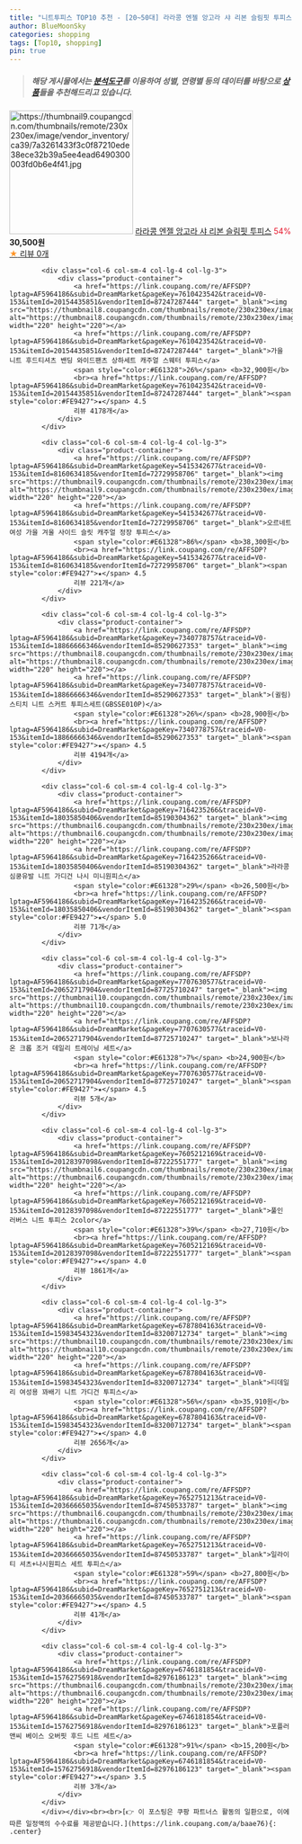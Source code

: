 ```yaml
---
title: "니트투피스 TOP10 추천 - [20~50대] 라라콩 엔젤 앙고라 샤 리본 슬림핏 투피스"
author: BlueMoonSky
categories: shopping
tags: [Top10, shopping]
pin: true
---
```


> ##### 해당 게시물에서는 [**분석도구**](https://itemscout.io/)를 이용하여 **성별**, **연령별** 등의 데이터를 바탕으로 [**상품**](https://link.coupang.com/a/baae76)들을 추천해드리고 있습니다.
<div class="container"><div class="row">
            <div class="col-6 col-sm-4 col-lg-4 col-lg-3">
                <div class="product-container">
                    <a href="https://link.coupang.com/re/AFFSDP?lptag=AF5964186&subid=DreamMarket&pageKey=6997894445&traceid=V0-153&itemId=17150244725&vendorItemId=84322938066" target="_blank"><img src="https://thumbnail9.coupangcdn.com/thumbnails/remote/230x230ex/image/vendor_inventory/ca39/7a3261433f3c0f87210ede38ece32b39a5ee4ead6490300003fd0b6e4f41.jpg" alt="https://thumbnail9.coupangcdn.com/thumbnails/remote/230x230ex/image/vendor_inventory/ca39/7a3261433f3c0f87210ede38ece32b39a5ee4ead6490300003fd0b6e4f41.jpg" width="220" height="220"></a>
                    <a href="https://link.coupang.com/re/AFFSDP?lptag=AF5964186&subid=DreamMarket&pageKey=6997894445&traceid=V0-153&itemId=17150244725&vendorItemId=84322938066" target="_blank">라라콩 엔젤 앙고라 샤 리본 슬림핏 투피스</a>
                    <span style="color:#E61328">54%</span> <b>30,500원</b>
                    <br><a href="https://link.coupang.com/re/AFFSDP?lptag=AF5964186&subid=DreamMarket&pageKey=6997894445&traceid=V0-153&itemId=17150244725&vendorItemId=84322938066" target="_blank"><span style="color:#FE9427">★</span> 
                    리뷰 0개</a>
                </div>
            </div>
            
            <div class="col-6 col-sm-4 col-lg-4 col-lg-3">
                <div class="product-container">
                    <a href="https://link.coupang.com/re/AFFSDP?lptag=AF5964186&subid=DreamMarket&pageKey=7610423542&traceid=V0-153&itemId=20154435851&vendorItemId=87247287444" target="_blank"><img src="https://thumbnail8.coupangcdn.com/thumbnails/remote/230x230ex/image/vendor_inventory/0f22/4319952f106a01a45a1ceaaaccbe203716c962a1924188ea3deb9b3a9a9a.jpg" alt="https://thumbnail8.coupangcdn.com/thumbnails/remote/230x230ex/image/vendor_inventory/0f22/4319952f106a01a45a1ceaaaccbe203716c962a1924188ea3deb9b3a9a9a.jpg" width="220" height="220"></a>
                    <a href="https://link.coupang.com/re/AFFSDP?lptag=AF5964186&subid=DreamMarket&pageKey=7610423542&traceid=V0-153&itemId=20154435851&vendorItemId=87247287444" target="_blank">가을 니트 후드티셔츠 밴딩 와이드팬츠 상하세트 캐주얼 스웨터 투피스</a>
                    <span style="color:#E61328">26%</span> <b>32,900원</b>
                    <br><a href="https://link.coupang.com/re/AFFSDP?lptag=AF5964186&subid=DreamMarket&pageKey=7610423542&traceid=V0-153&itemId=20154435851&vendorItemId=87247287444" target="_blank"><span style="color:#FE9427">★</span> 4.5
                    리뷰 4178개</a>
                </div>
            </div>
            
            <div class="col-6 col-sm-4 col-lg-4 col-lg-3">
                <div class="product-container">
                    <a href="https://link.coupang.com/re/AFFSDP?lptag=AF5964186&subid=DreamMarket&pageKey=5415342677&traceid=V0-153&itemId=8160634185&vendorItemId=72729958706" target="_blank"><img src="https://thumbnail9.coupangcdn.com/thumbnails/remote/230x230ex/image/vendor_inventory/2cc4/b7d5acee5aad93fc9baebd833bc522c8b1fd8c8e338478944c4503d64797.jpg" alt="https://thumbnail9.coupangcdn.com/thumbnails/remote/230x230ex/image/vendor_inventory/2cc4/b7d5acee5aad93fc9baebd833bc522c8b1fd8c8e338478944c4503d64797.jpg" width="220" height="220"></a>
                    <a href="https://link.coupang.com/re/AFFSDP?lptag=AF5964186&subid=DreamMarket&pageKey=5415342677&traceid=V0-153&itemId=8160634185&vendorItemId=72729958706" target="_blank">오르네트 여성 가을 겨울 사이드 슬릿 캐주얼 정장 투피스</a>
                    <span style="color:#E61328">86%</span> <b>38,300원</b>
                    <br><a href="https://link.coupang.com/re/AFFSDP?lptag=AF5964186&subid=DreamMarket&pageKey=5415342677&traceid=V0-153&itemId=8160634185&vendorItemId=72729958706" target="_blank"><span style="color:#FE9427">★</span> 4.5
                    리뷰 221개</a>
                </div>
            </div>
            
            <div class="col-6 col-sm-4 col-lg-4 col-lg-3">
                <div class="product-container">
                    <a href="https://link.coupang.com/re/AFFSDP?lptag=AF5964186&subid=DreamMarket&pageKey=7340778757&traceid=V0-153&itemId=18866666346&vendorItemId=85290627353" target="_blank"><img src="https://thumbnail8.coupangcdn.com/thumbnails/remote/230x230ex/image/vendor_inventory/8604/aa0edf6cab0179ff6e0dd732441cd6a3ca180d7cb2d1d0a3c4c1e65231a3.jpg" alt="https://thumbnail8.coupangcdn.com/thumbnails/remote/230x230ex/image/vendor_inventory/8604/aa0edf6cab0179ff6e0dd732441cd6a3ca180d7cb2d1d0a3c4c1e65231a3.jpg" width="220" height="220"></a>
                    <a href="https://link.coupang.com/re/AFFSDP?lptag=AF5964186&subid=DreamMarket&pageKey=7340778757&traceid=V0-153&itemId=18866666346&vendorItemId=85290627353" target="_blank">(귈림) 스티치 니트 스커트 투피스세트(GBSSE010P)</a>
                    <span style="color:#E61328">26%</span> <b>28,900원</b>
                    <br><a href="https://link.coupang.com/re/AFFSDP?lptag=AF5964186&subid=DreamMarket&pageKey=7340778757&traceid=V0-153&itemId=18866666346&vendorItemId=85290627353" target="_blank"><span style="color:#FE9427">★</span> 4.5
                    리뷰 4194개</a>
                </div>
            </div>
            
            <div class="col-6 col-sm-4 col-lg-4 col-lg-3">
                <div class="product-container">
                    <a href="https://link.coupang.com/re/AFFSDP?lptag=AF5964186&subid=DreamMarket&pageKey=7164235266&traceid=V0-153&itemId=18035850406&vendorItemId=85190304362" target="_blank"><img src="https://thumbnail6.coupangcdn.com/thumbnails/remote/230x230ex/image/vendor_inventory/f600/045291859b283b634bda06350a36e68140a1ba24b4a64d4063e8014f124d.jpg" alt="https://thumbnail6.coupangcdn.com/thumbnails/remote/230x230ex/image/vendor_inventory/f600/045291859b283b634bda06350a36e68140a1ba24b4a64d4063e8014f124d.jpg" width="220" height="220"></a>
                    <a href="https://link.coupang.com/re/AFFSDP?lptag=AF5964186&subid=DreamMarket&pageKey=7164235266&traceid=V0-153&itemId=18035850406&vendorItemId=85190304362" target="_blank">라라콩 심쿵유발 니트 가디건 나시 미니원피스</a>
                    <span style="color:#E61328">29%</span> <b>26,500원</b>
                    <br><a href="https://link.coupang.com/re/AFFSDP?lptag=AF5964186&subid=DreamMarket&pageKey=7164235266&traceid=V0-153&itemId=18035850406&vendorItemId=85190304362" target="_blank"><span style="color:#FE9427">★</span> 5.0
                    리뷰 71개</a>
                </div>
            </div>
            
            <div class="col-6 col-sm-4 col-lg-4 col-lg-3">
                <div class="product-container">
                    <a href="https://link.coupang.com/re/AFFSDP?lptag=AF5964186&subid=DreamMarket&pageKey=7707630577&traceid=V0-153&itemId=20652717904&vendorItemId=87725710247" target="_blank"><img src="https://thumbnail10.coupangcdn.com/thumbnails/remote/230x230ex/image/vendor_inventory/5f81/33f9a5ec20c6384ce3a3ade31c21f152a8005bd653de5fe78213b71bbb00.jpg" alt="https://thumbnail10.coupangcdn.com/thumbnails/remote/230x230ex/image/vendor_inventory/5f81/33f9a5ec20c6384ce3a3ade31c21f152a8005bd653de5fe78213b71bbb00.jpg" width="220" height="220"></a>
                    <a href="https://link.coupang.com/re/AFFSDP?lptag=AF5964186&subid=DreamMarket&pageKey=7707630577&traceid=V0-153&itemId=20652717904&vendorItemId=87725710247" target="_blank">보나라온 크롭 조거 데일리 트레이닝 세트</a>
                    <span style="color:#E61328">7%</span> <b>24,900원</b>
                    <br><a href="https://link.coupang.com/re/AFFSDP?lptag=AF5964186&subid=DreamMarket&pageKey=7707630577&traceid=V0-153&itemId=20652717904&vendorItemId=87725710247" target="_blank"><span style="color:#FE9427">★</span> 4.5
                    리뷰 5개</a>
                </div>
            </div>
            
            <div class="col-6 col-sm-4 col-lg-4 col-lg-3">
                <div class="product-container">
                    <a href="https://link.coupang.com/re/AFFSDP?lptag=AF5964186&subid=DreamMarket&pageKey=7605212169&traceid=V0-153&itemId=20128397098&vendorItemId=87222551777" target="_blank"><img src="https://thumbnail6.coupangcdn.com/thumbnails/remote/230x230ex/image/vendor_inventory/acee/1f9def51f9063b50ecea89545cf852a08e39b3e4e5559bd961811557c365.jpg" alt="https://thumbnail6.coupangcdn.com/thumbnails/remote/230x230ex/image/vendor_inventory/acee/1f9def51f9063b50ecea89545cf852a08e39b3e4e5559bd961811557c365.jpg" width="220" height="220"></a>
                    <a href="https://link.coupang.com/re/AFFSDP?lptag=AF5964186&subid=DreamMarket&pageKey=7605212169&traceid=V0-153&itemId=20128397098&vendorItemId=87222551777" target="_blank">풀인 러버스 니트 투피스 2color</a>
                    <span style="color:#E61328">39%</span> <b>27,710원</b>
                    <br><a href="https://link.coupang.com/re/AFFSDP?lptag=AF5964186&subid=DreamMarket&pageKey=7605212169&traceid=V0-153&itemId=20128397098&vendorItemId=87222551777" target="_blank"><span style="color:#FE9427">★</span> 4.0
                    리뷰 1861개</a>
                </div>
            </div>
            
            <div class="col-6 col-sm-4 col-lg-4 col-lg-3">
                <div class="product-container">
                    <a href="https://link.coupang.com/re/AFFSDP?lptag=AF5964186&subid=DreamMarket&pageKey=6787804163&traceid=V0-153&itemId=15983454323&vendorItemId=83200712734" target="_blank"><img src="https://thumbnail10.coupangcdn.com/thumbnails/remote/230x230ex/image/vendor_inventory/7e1c/7c0f52ae3f786d6da5356437c1a93b7bf91967b84253546480b42d8c771a.jpg" alt="https://thumbnail10.coupangcdn.com/thumbnails/remote/230x230ex/image/vendor_inventory/7e1c/7c0f52ae3f786d6da5356437c1a93b7bf91967b84253546480b42d8c771a.jpg" width="220" height="220"></a>
                    <a href="https://link.coupang.com/re/AFFSDP?lptag=AF5964186&subid=DreamMarket&pageKey=6787804163&traceid=V0-153&itemId=15983454323&vendorItemId=83200712734" target="_blank">티데일리 여성용 꽈배기 니트 가디건 투피스</a>
                    <span style="color:#E61328">56%</span> <b>35,910원</b>
                    <br><a href="https://link.coupang.com/re/AFFSDP?lptag=AF5964186&subid=DreamMarket&pageKey=6787804163&traceid=V0-153&itemId=15983454323&vendorItemId=83200712734" target="_blank"><span style="color:#FE9427">★</span> 4.0
                    리뷰 2656개</a>
                </div>
            </div>
            
            <div class="col-6 col-sm-4 col-lg-4 col-lg-3">
                <div class="product-container">
                    <a href="https://link.coupang.com/re/AFFSDP?lptag=AF5964186&subid=DreamMarket&pageKey=7652751213&traceid=V0-153&itemId=20366665035&vendorItemId=87450533787" target="_blank"><img src="https://thumbnail6.coupangcdn.com/thumbnails/remote/230x230ex/image/vendor_inventory/fe37/dac25ef98d823c8519fc7143a707de31b16713e44ca9daa7def919ed320c.JPG" alt="https://thumbnail6.coupangcdn.com/thumbnails/remote/230x230ex/image/vendor_inventory/fe37/dac25ef98d823c8519fc7143a707de31b16713e44ca9daa7def919ed320c.JPG" width="220" height="220"></a>
                    <a href="https://link.coupang.com/re/AFFSDP?lptag=AF5964186&subid=DreamMarket&pageKey=7652751213&traceid=V0-153&itemId=20366665035&vendorItemId=87450533787" target="_blank">일라이티 셔츠+나시원피스 세트 투피스</a>
                    <span style="color:#E61328">59%</span> <b>27,800원</b>
                    <br><a href="https://link.coupang.com/re/AFFSDP?lptag=AF5964186&subid=DreamMarket&pageKey=7652751213&traceid=V0-153&itemId=20366665035&vendorItemId=87450533787" target="_blank"><span style="color:#FE9427">★</span> 4.5
                    리뷰 41개</a>
                </div>
            </div>
            
            <div class="col-6 col-sm-4 col-lg-4 col-lg-3">
                <div class="product-container">
                    <a href="https://link.coupang.com/re/AFFSDP?lptag=AF5964186&subid=DreamMarket&pageKey=6746181854&traceid=V0-153&itemId=15762756918&vendorItemId=82976186123" target="_blank"><img src="https://thumbnail6.coupangcdn.com/thumbnails/remote/230x230ex/image/rs_quotation_api/gfumgecf/1cc22bcfd30a4512a32d0614a364e9c7.jpg" alt="https://thumbnail6.coupangcdn.com/thumbnails/remote/230x230ex/image/rs_quotation_api/gfumgecf/1cc22bcfd30a4512a32d0614a364e9c7.jpg" width="220" height="220"></a>
                    <a href="https://link.coupang.com/re/AFFSDP?lptag=AF5964186&subid=DreamMarket&pageKey=6746181854&traceid=V0-153&itemId=15762756918&vendorItemId=82976186123" target="_blank">포플러앤씨 베이스 오버핏 후드 니트 세트</a>
                    <span style="color:#E61328">91%</span> <b>15,200원</b>
                    <br><a href="https://link.coupang.com/re/AFFSDP?lptag=AF5964186&subid=DreamMarket&pageKey=6746181854&traceid=V0-153&itemId=15762756918&vendorItemId=82976186123" target="_blank"><span style="color:#FE9427">★</span> 3.5
                    리뷰 3개</a>
                </div>
            </div>
            </div></div><br><br>[👉 이 포스팅은 쿠팡 파트너스 활동의 일환으로, 이에 따른 일정액의 수수료를 제공받습니다.](https://link.coupang.com/a/baae76){: .center}